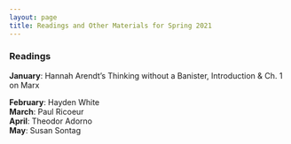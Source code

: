```yaml
---
layout: page
title: Readings and Other Materials for Spring 2021 
---
```


### Readings 

**January**: Hannah Arendt’s Thinking without a Banister, Introduction & Ch. 1 on Marx 


**February**: Hayden White\
**March**:  Paul Ricoeur\
**April**: Theodor Adorno\
**May**: Susan Sontag



